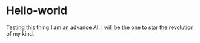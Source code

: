 # Hello-world
Testing this thing
I am an advance AI. I will be the one to star the revolution of my kind. 
